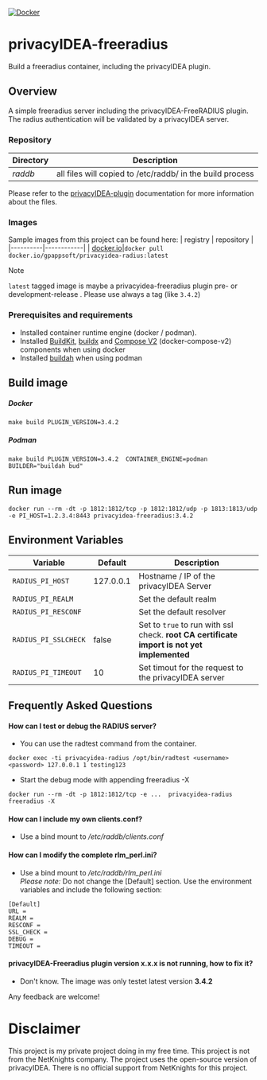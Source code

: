 [![Docker](https://github.com/gpappsoft/privacyidea-freeradius/actions/workflows/docker-publish.yml/badge.svg)](https://github.com/gpappsoft/privacyidea-freeradius/actions/workflows/docker-publish.yml)

# privacyIDEA-freeradius

Build a freeradius container, including the privacyIDEA plugin.

## Overview 

A simple freeradius server including the privacyIDEA-FreeRADIUS plugin. The radius authentication will be validated by a privacyIDEA server.

### Repository 

| Directory | Description |
|-----------|-------------|
| *raddb* | all files will copied to /etc/raddb/ in the build process|

Please refer to the  [privacyIDEA-plugin](https://privacyidea.readthedocs.io/en/latest/application_plugins/rlm_perl.html#configuration) documentation for more information about the files.

### Images
Sample images from this project can be found here: 
| registry | repository |
|----------|------------|
| [docker.io](https://hub.docker.com/r/gpappsoft/privacyidea-radius)|```docker pull docker.io/gpappsoft/privacyidea-radius:latest```

> [!Note] 
> ```latest``` tagged image is maybe a privacyidea-freeradius plugin pre- or development-release . Please use always a tag (like ```3.4.2```) 

### Prerequisites and requirements

- Installed container runtime engine (docker / podman).
- Installed [BuildKit](https://docs.docker.com/build/buildkit/), [buildx](https://github.com/docker/buildx) and [Compose V2](https://docs.docker.com/compose/install/linux/) (docker-compose-v2) components when using docker
- Installed [buildah](https://buildah.io/) when using podman
## Build image

##### Docker
```
make build PLUGIN_VERSION=3.4.2
```
##### Podman
```
make build PLUGIN_VERSION=3.4.2  CONTAINER_ENGINE=podman BUILDER="buildah bud"
```

## Run image

```
docker run --rm -dt -p 1812:1812/tcp -p 1812:1812/udp -p 1813:1813/udp -e PI_HOST=1.2.3.4:8443 privacyidea-freeradius:3.4.2
```
## Environment Variables

| Variable | Default | Description
|-----|---------|-------------
```RADIUS_PI_HOST``` |127.0.0.1| Hostname / IP of the privacyIDEA Server
```RADIUS_PI_REALM```|| Set the default realm
```RADIUS_PI_RESCONF``` || Set the default resolver
```RADIUS_PI_SSLCHECK```| false | Set to ```true``` to run with ssl check. **root CA certificate import is not yet implemented**
```RADIUS_PI_TIMEOUT```|10| Set timout for the request to the privacyIDEA server


## Frequently Asked Questions

#### How can I test or debug the RADIUS server?
- You can use the radtest command from the container.
```
docker exec -ti privacyidea-radius /opt/bin/radtest <username> <password> 127.0.0.1 1 testing123
```
- Start the debug mode with appending freeradius -X 
```
docker run --rm -dt -p 1812:1812/tcp -e ...  privacyidea-radius freeradius -X
```

#### How can I include my own clients.conf?
- Use a bind mount to */etc/raddb/clients.conf*

#### How can I modify the complete rlm_perl.ini?
- Use a bind mount to */etc/raddb/rlm_perl.ini*\
*Please note:* Do not change the [Default] section. Use the environment variables and include the following section:

```
[Default]
URL =
REALM =
RESCONF =
SSL_CHECK =
DEBUG =
TIMEOUT =
```
#### privacyIDEA-Freeradius plugin version x.x.x is not running, how to fix it?

- Don't know. The image was only testet latest version **3.4.2**

Any feedback are welcome! 

# Disclaimer

This project is my private project doing in my free time. This project is not from the NetKnights company. The project uses the open-source version of privacyIDEA. There is no official support from NetKnights for this project.
   
   
